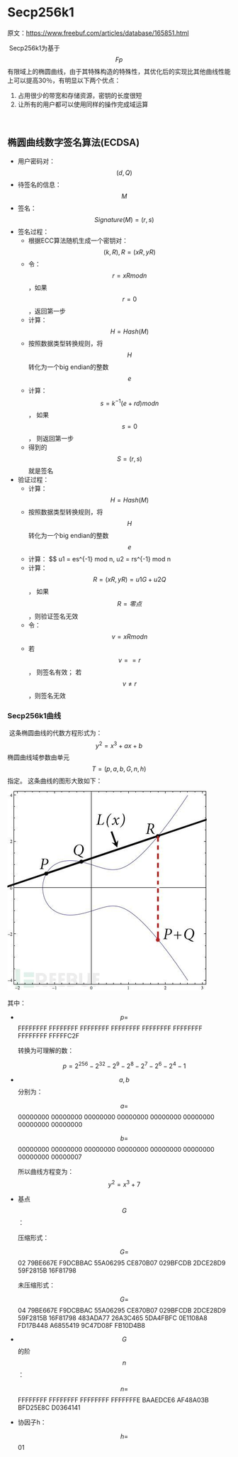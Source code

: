 # Secp256k1

原文：https://www.freebuf.com/articles/database/165851.html



​        Secp256k1为基于$$Fp$$有限域上的椭圆曲线，由于其特殊构造的特殊性，其优化后的实现比其他曲线性能上可以提高30％，有明显以下两个优点：

1. 占用很少的带宽和存储资源，密钥的长度很短
2. 让所有的用户都可以使用同样的操作完成域运算

​       

## 椭圆曲线数字签名算法(ECDSA)

* 用户密码对：$$(d , Q)$$
* 待签名的信息： $$M$$
* 签名：$$ Signature(M) = (r, s)$$
* 签名过程：
  * 根据ECC算法随机生成一个密钥对：$$(k,R), R = (xR, yR)$$
  * 令： $$r = xR mod n$$ ，如果$$ r = 0 $$，返回第一步
  * 计算： $$ H= Hash(M)$$
  * 按照数据类型转换规则，将$$H$$转化为一个big endian的整数$$e$$
  * 计算： $$ s = k^{-1}(e +rd) mod n $$， 如果 $$ s = 0 $$， 则返回第一步
  * 得到的 $$S = (r, s) $$ 就是签名
* 验证过程：
  * 计算： $$ H = Hash(M) $$
  * 按照数据类型转换规则，将$$H$$转化为一个big endian的整数$$e$$
  * 计算： $$ u1 = es^{-1} mod n, u2 = rs^{-1} mod n 
  * 计算：$$ R = (xR, yR) = u1G + u2Q $$， 如果$$ R = 零点$$，则验证签名无效
  * 令： $$ v = xR mod n $$
  * 若 $$ v== r $$， 则签名有效； 若 $$ v \neq r $$，则签名无效



### Secp256k1曲线

​        这条椭圆曲线的代数方程形式为：
$$
y^2 = x^3 +ax + b
$$
​        椭圆曲线域参数由单元 $$T= (p, a, b, G, n, h) $$ 指定。 这条曲线的图形大致如下：

![function2](./images/ECC_Secp256k1/function2.jpg)

其中：

* $$ p = $$ FFFFFFFF FFFFFFFF FFFFFFFF FFFFFFFF FFFFFFFF FFFFFFFF FFFFFFFF FFFFFC2F

  转换为可理解的数：

  $$ p = 2^{256} - 2^{32} - 2^{9} - 2^{8} - 2^{7} - 2^{6} - 2^{4} - 1$$ 

* $$ a, b$$ 分别为：

  $$ a = $$ 00000000 00000000 00000000 00000000 00000000 00000000 00000000 00000000

  $$b = $$ 00000000 00000000 00000000 00000000 00000000 00000000 00000000 00000007

  所以曲线方程变为：
  $$
  y^2 = x^3 + 7
  $$

* 基点$$G$$ ：

  压缩形式：

  $$ G= $$ 02 79BE667E F9DCBBAC 55A06295 CE870B07 029BFCDB 2DCE28D9 59F2815B 16F81798

  未压缩形式：

  $$ G = $$ 04 79BE667E F9DCBBAC 55A06295 CE870B07 029BFCDB 2DCE28D9 59F2815B 16F81798 483ADA77 26A3C465 5DA4FBFC 0E1108A8 FD17B448 A6855419 9C47D08F FB10D4B8

* $$ G$$的阶$$ n $$：

  $$ n = $$ FFFFFFFF FFFFFFFF FFFFFFFF FFFFFFFE BAAEDCE6 AF48A03B BFD25E8C D0364141

* 协因子h：

   $$ h = $$ 01

